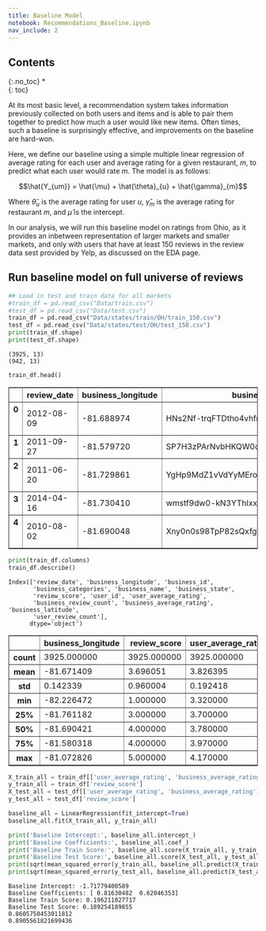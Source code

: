 ```yaml
---
title: Baseline Model
notebook: Recommendations_Baseline.ipynb
nav_include: 2
---
```


## Contents
{:.no_toc}
*  
{: toc}






At its most basic level, a recommendation system takes information previously collected on both users and items and is able to pair them together to predict how much a user would like new items. Often times, such a baseline is surprisingly effective, and improvements on the baseline are hard-won.

Here, we define our baseline using a simple multiple linear regression of average rating for each user and average rating for a given restaurant, $m$, to predict what each user would rate $m$. The model is as follows:

$$\hat{Y_{um}} = \hat{\mu} + \hat{\theta}_{u} + \hat{\gamma}_{m}$$

Where $\hat{\theta}_{u}$ is the average rating for user $u$, $\hat{\gamma}_{m}$ is the average rating for restaurant $m$, and $\hat{\mu}$ is the intercept.


In our analysis, we will run this baseline model on ratings from Ohio, as it provides an inbetween representation of larger markets and smaller markets, and only with users that have at least 150 reviews in the review data sest provided by Yelp, as discussed on the EDA page.

## Run baseline model on full universe of reviews



```python
## Load in test and train data for all markets
#train_df = pd.read_csv("Data/train.csv")
#test_df = pd.read_csv("Data/test.csv")
train_df = pd.read_csv("Data/states/train/OH/train_150.csv")
test_df = pd.read_csv("Data/states/test/OH/test_150.csv")
print(train_df.shape)
print(test_df.shape)
```


    (3925, 13)
    (942, 13)




```python
train_df.head()
```





<div>
<style>
    .dataframe thead tr:only-child th {
        text-align: right;
    }

    .dataframe thead th {
        text-align: left;
    }

    .dataframe tbody tr th {
        vertical-align: top;
    }
</style>
<table border="1" class="dataframe">
  <thead>
    <tr style="text-align: right;">
      <th></th>
      <th>review_date</th>
      <th>business_longitude</th>
      <th>business_id</th>
      <th>business_categories</th>
      <th>business_name</th>
      <th>business_state</th>
      <th>review_score</th>
      <th>user_id</th>
      <th>user_average_rating</th>
      <th>business_review_count</th>
      <th>business_average_rating</th>
      <th>business_latitude</th>
      <th>user_review_count</th>
    </tr>
  </thead>
  <tbody>
    <tr>
      <th>0</th>
      <td>2012-08-09</td>
      <td>-81.688974</td>
      <td>HNs2Nf-trqFTDtho4vhfmA</td>
      <td>['Bars', 'Lounges', 'Restaurants', 'American (...</td>
      <td>The South Side</td>
      <td>OH</td>
      <td>3.0</td>
      <td>3Uv0dGI2IXJb2OUj8R2GJA</td>
      <td>3.85</td>
      <td>275</td>
      <td>3.5</td>
      <td>41.482026</td>
      <td>482</td>
    </tr>
    <tr>
      <th>1</th>
      <td>2011-09-27</td>
      <td>-81.579720</td>
      <td>SP7H3zPArNvbHKQW0c_gpA</td>
      <td>['Restaurants', 'Thai', 'Asian Fusion']</td>
      <td>High Thai'd</td>
      <td>OH</td>
      <td>2.0</td>
      <td>3Uv0dGI2IXJb2OUj8R2GJA</td>
      <td>3.85</td>
      <td>100</td>
      <td>4.0</td>
      <td>41.510991</td>
      <td>482</td>
    </tr>
    <tr>
      <th>2</th>
      <td>2011-06-20</td>
      <td>-81.729861</td>
      <td>YgHp9MdZ1vVdYyMEro4TtQ</td>
      <td>['Bars', 'Barbeque', 'Pizza', 'American (New)'...</td>
      <td>XYZ the Tavern</td>
      <td>OH</td>
      <td>4.0</td>
      <td>3Uv0dGI2IXJb2OUj8R2GJA</td>
      <td>3.85</td>
      <td>181</td>
      <td>4.0</td>
      <td>41.484139</td>
      <td>482</td>
    </tr>
    <tr>
      <th>3</th>
      <td>2014-04-16</td>
      <td>-81.730410</td>
      <td>wmstf9dw0-kN3YThIxx8eQ</td>
      <td>['Irish', 'Bars', 'Pubs', 'Nightlife', 'Restau...</td>
      <td>Stone Mad Pub</td>
      <td>OH</td>
      <td>4.0</td>
      <td>3Uv0dGI2IXJb2OUj8R2GJA</td>
      <td>3.85</td>
      <td>126</td>
      <td>3.5</td>
      <td>41.486707</td>
      <td>482</td>
    </tr>
    <tr>
      <th>4</th>
      <td>2010-08-02</td>
      <td>-81.690048</td>
      <td>Xny0n0s98TpP82sQxfgIMQ</td>
      <td>['Polish', 'Nightlife', 'Restaurants', 'Americ...</td>
      <td>Sokolowski's University Inn</td>
      <td>OH</td>
      <td>3.0</td>
      <td>3Uv0dGI2IXJb2OUj8R2GJA</td>
      <td>3.85</td>
      <td>368</td>
      <td>4.5</td>
      <td>41.484752</td>
      <td>482</td>
    </tr>
  </tbody>
</table>
</div>





```python
print(train_df.columns)
train_df.describe()
```


    Index(['review_date', 'business_longitude', 'business_id',
           'business_categories', 'business_name', 'business_state',
           'review_score', 'user_id', 'user_average_rating',
           'business_review_count', 'business_average_rating', 'business_latitude',
           'user_review_count'],
          dtype='object')





<div>
<style>
    .dataframe thead tr:only-child th {
        text-align: right;
    }

    .dataframe thead th {
        text-align: left;
    }

    .dataframe tbody tr th {
        vertical-align: top;
    }
</style>
<table border="1" class="dataframe">
  <thead>
    <tr style="text-align: right;">
      <th></th>
      <th>business_longitude</th>
      <th>review_score</th>
      <th>user_average_rating</th>
      <th>business_review_count</th>
      <th>business_average_rating</th>
      <th>business_latitude</th>
      <th>user_review_count</th>
    </tr>
  </thead>
  <tbody>
    <tr>
      <th>count</th>
      <td>3925.000000</td>
      <td>3925.000000</td>
      <td>3925.000000</td>
      <td>3925.000000</td>
      <td>3925.000000</td>
      <td>3925.000000</td>
      <td>3925.000000</td>
    </tr>
    <tr>
      <th>mean</th>
      <td>-81.671409</td>
      <td>3.696051</td>
      <td>3.826395</td>
      <td>116.180637</td>
      <td>3.691338</td>
      <td>41.470231</td>
      <td>731.208662</td>
    </tr>
    <tr>
      <th>std</th>
      <td>0.142339</td>
      <td>0.960004</td>
      <td>0.192418</td>
      <td>133.248942</td>
      <td>0.598440</td>
      <td>0.076287</td>
      <td>439.526213</td>
    </tr>
    <tr>
      <th>min</th>
      <td>-82.226472</td>
      <td>1.000000</td>
      <td>3.320000</td>
      <td>3.000000</td>
      <td>1.000000</td>
      <td>41.108641</td>
      <td>309.000000</td>
    </tr>
    <tr>
      <th>25%</th>
      <td>-81.761182</td>
      <td>3.000000</td>
      <td>3.700000</td>
      <td>33.000000</td>
      <td>3.500000</td>
      <td>41.459052</td>
      <td>464.000000</td>
    </tr>
    <tr>
      <th>50%</th>
      <td>-81.690421</td>
      <td>4.000000</td>
      <td>3.780000</td>
      <td>74.000000</td>
      <td>4.000000</td>
      <td>41.484801</td>
      <td>609.000000</td>
    </tr>
    <tr>
      <th>75%</th>
      <td>-81.580318</td>
      <td>4.000000</td>
      <td>3.970000</td>
      <td>148.000000</td>
      <td>4.000000</td>
      <td>41.500613</td>
      <td>868.000000</td>
    </tr>
    <tr>
      <th>max</th>
      <td>-81.072826</td>
      <td>5.000000</td>
      <td>4.170000</td>
      <td>896.000000</td>
      <td>5.000000</td>
      <td>41.764307</td>
      <td>1952.000000</td>
    </tr>
  </tbody>
</table>
</div>





```python
X_train_all = train_df[['user_average_rating', 'business_average_rating']]
y_train_all = train_df['review_score']
X_test_all = test_df[['user_average_rating', 'business_average_rating']]
y_test_all = test_df['review_score']
```




```python
baseline_all = LinearRegression(fit_intercept=True)
baseline_all.fit(X_train_all, y_train_all)

print('Baseline Intercept:', baseline_all.intercept_)
print('Baseline Coefficients:', baseline_all.coef_)
print('Baseline Train Score:', baseline_all.score(X_train_all, y_train_all))
print('Baseline Test Score:', baseline_all.score(X_test_all, y_test_all))
print(sqrt(mean_squared_error(y_train_all, baseline_all.predict(X_train_all))))
print(sqrt(mean_squared_error(y_test_all, baseline_all.predict(X_test_all))))
```


    Baseline Intercept: -1.71779400589
    Baseline Coefficients: [ 0.81630482  0.62046353]
    Baseline Train Score: 0.196211027717
    Baseline Test Score: 0.189254189855
    0.8605750453011812
    0.8905561821699436




```python

```
